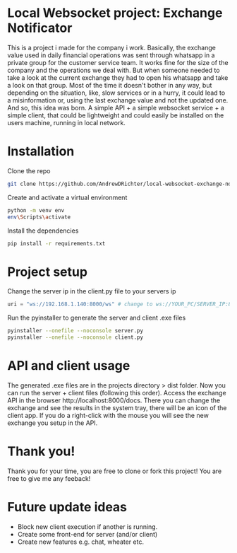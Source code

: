 # Local Websocket project: Exchange Notificator
This is a project i made for the company i work. Basically, the exchange value used in daily financial operations was sent through whatsapp in a private group for the customer service team.
It works fine for the size of the company and the operations we deal with. But when someone needed to take a look at the current exchange they had to open his whatsapp and take a look on that group.
Most of the time it doesn't bother in any way, but depending on the situation, like, slow services or in a hurry, it could lead to a misinformation or, using the last exchange value and not the updated one.
And so, this idea was born. A simple API + a simple websocket service + a simple client, that could be lightweight and could easily be installed on the users machine, running in local network.

# Installation
Clone the repo
```bash
git clone https://github.com/AndrewDRichter/local-websocket-exchange-notification.git
```
Create and activate a virtual environment
```bash
python -m venv env
env\Scripts\activate
```
Install the dependencies
```bash
pip install -r requirements.txt
```

# Project setup
Change the server ip in the client.py file to your servers ip
```python
uri = "ws://192.168.1.140:8000/ws" # change to ws://YOUR_PC/SERVER_IP:8000/ws
```
Run the pyinstaller to generate the server and client .exe files
```bash
pyinstaller --onefile --noconsole server.py
pyinstaller --onefile --noconsole client.py
```

# API and client usage
The generated .exe files are in the projects directory > dist folder.
Now you can run the server + client files (following this order).
Access the exchange API in the browser http://localhost:8000/docs.
There you can change the exchange and see the results in the system tray, there will be an icon of the client app.
If you do a right-click with the mouse you will see the new exchange you setup in the API.

# Thank you!
Thank you for your time, you are free to clone or fork this project!
You are free to give me any feeback!

# Future update ideas
-  Block new client execution if another is running.
-  Create some front-end for server (and/or client)
-  Create new features e.g. chat, wheater etc.
